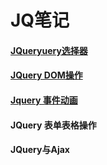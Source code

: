 # JQ笔记
#### [JQueryuery选择器 ](https://github.com/FnQun/M-JQ/tree/master/Selector)

#### [JQuery DOM操作](https://github.com/FnQun/M-JQ/blob/master/DOM/dom.md)

#### [Jquery 事件动画](https://github.com/FnQun/M-JQ/blob/master/Events-and-animation/README.md#dom加载)  

#### JQuery 表单表格操作  

#### JQuery与Ajax  

